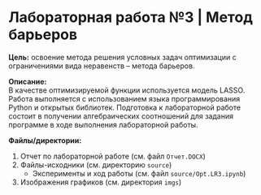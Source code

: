 # Лабораторная работа №3 | Метод барьеров
**Цель:** освоение метода решения условных задач оптимизации с ограничениями вида неравенств – метода барьеров.

**Описание:** \
В качестве оптимизируемой функции используется модель LASSO. Работа выполняется с использованием языка программирования Python и открытых библиотек.
Подготовка к лабораторной работе состоит в получении алгебраических соотношений для задания программе в ходе выполнения лабораторной работы.

**Файлы/директории:**
1. Отчет по лабораторной работе (см. файл `Отчет.DOCX`)
2. Файлы-исходники (см. директорию `source`)
    - Эксперименты и ход работы (см. файл `source/Opt.LR3.ipynb`)
3. Изображения графиков (см. директория `imgs`)